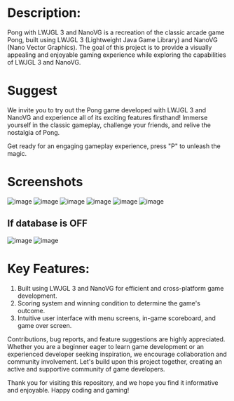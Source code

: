 # Description:

Pong with LWJGL 3 and NanoVG is a recreation of the classic arcade game Pong, built using LWJGL 3 (Lightweight Java Game Library) and NanoVG (Nano Vector Graphics). The goal of this project is to provide a visually appealing and enjoyable gaming experience while exploring the capabilities of LWJGL 3 and NanoVG.

# Suggest
We invite you to try out the Pong game developed with LWJGL 3 and NanoVG and experience all of its exciting features firsthand! Immerse yourself in the classic gameplay, challenge your friends, and relive the nostalgia of Pong.

Get ready for an engaging gameplay experience, press "P" to unleash the magic.

# Screenshots
![image](https://github.com/sdxqw/pong2/assets/94248011/8889ef80-a25d-40e3-99a1-33831492e179)
![image](https://github.com/sdxqw/pong2/assets/94248011/0dcec349-be49-456c-ac85-e2049803c9d8)
![image](https://github.com/sdxqw/pong2/assets/94248011/5153ac58-5888-4088-99de-7287ac7e27c8)
![image](https://github.com/sdxqw/pong2/assets/94248011/bb925f47-b038-426d-ad60-894f63397f5a)
![image](https://github.com/sdxqw/pong2/assets/94248011/f9a4d00f-a0cc-49e3-a2ef-56624b374abd)
![image](https://github.com/sdxqw/pong2/assets/94248011/c71056cf-8474-4419-ad60-fbe547611902)

## If database is OFF
![image](https://github.com/sdxqw/pong2/assets/94248011/4d907776-a771-407c-9878-2ffd0eab1958)
![image](https://github.com/sdxqw/pong2/assets/94248011/a68a3d54-b02b-45be-b0c7-b24ac11ebba0)

# Key Features:

1. Built using LWJGL 3 and NanoVG for efficient and cross-platform game development.
2. Scoring system and winning condition to determine the game's outcome.
3. Intuitive user interface with menu screens, in-game scoreboard, and game over screen.

Contributions, bug reports, and feature suggestions are highly appreciated. Whether you are a beginner eager to learn game development or an experienced developer seeking inspiration, we encourage collaboration and community involvement. Let's build upon this project together, creating an active and supportive community of game developers.

Thank you for visiting this repository, and we hope you find it informative and enjoyable. Happy coding and gaming!
